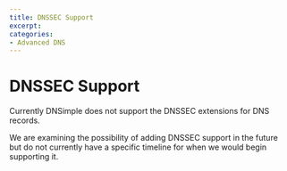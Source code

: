 ```yaml
---
title: DNSSEC Support
excerpt: 
categories:
- Advanced DNS
---
```


# DNSSEC Support

Currently DNSimple does not support the DNSSEC extensions for DNS records.

We are examining the possibility of adding DNSSEC support in the future but do not currently have a specific timeline for when we would begin supporting it.
